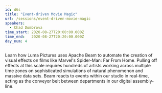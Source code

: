 ```yaml
---
id: d6s
title: "Event-driven Movie Magic"
url: /sessions/event-driven-movie-magic
speakers:
  - Chad Dombrova
time_start: 2020-08-27T20:00:00.000Z
time_end:   2020-08-27T20:20:00.000Z
day_num: 4
---
```


Learn how Luma Pictures uses Apache Beam to automate the creation of visual effects on films like Marvel's Spider-Man: Far From Home. Pulling off effects at this scale requires hundreds of artists working across multiple time zones on sophisticated simulations of natural phenomenon and massive data sets. Beam reacts to events within our studio in real-time, acting as the conveyor belt between departments in our digital assembly-line.


